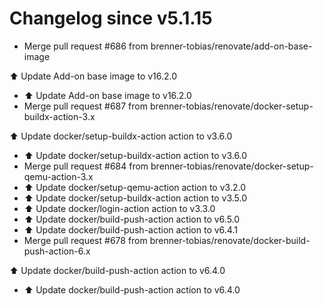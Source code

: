# Changelog since v5.1.15
- Merge pull request #686 from brenner-tobias/renovate/add-on-base-image

⬆️ Update Add-on base image to v16.2.0 
- ⬆️ Update Add-on base image to v16.2.0 
- Merge pull request #687 from brenner-tobias/renovate/docker-setup-buildx-action-3.x

⬆️ Update docker/setup-buildx-action action to v3.6.0 
- ⬆️ Update docker/setup-buildx-action action to v3.6.0 
- Merge pull request #684 from brenner-tobias/renovate/docker-setup-qemu-action-3.x 
- ⬆️ Update docker/setup-qemu-action action to v3.2.0 
- ⬆️ Update docker/setup-buildx-action action to v3.5.0 
- ⬆️ Update docker/login-action action to v3.3.0 
- ⬆️ Update docker/build-push-action action to v6.5.0 
- ⬆️ Update docker/build-push-action action to v6.4.1 
- Merge pull request #678 from brenner-tobias/renovate/docker-build-push-action-6.x

⬆️ Update docker/build-push-action action to v6.4.0 
- ⬆️ Update docker/build-push-action action to v6.4.0 
